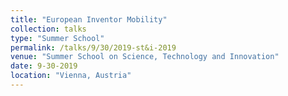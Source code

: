 ```yaml
---
title: "European Inventor Mobility"
collection: talks
type: "Summer School"
permalink: /talks/9/30/2019-st&i-2019
venue: "Summer School on Science, Technology and Innovation"
date: 9-30-2019
location: "Vienna, Austria"
---
```

